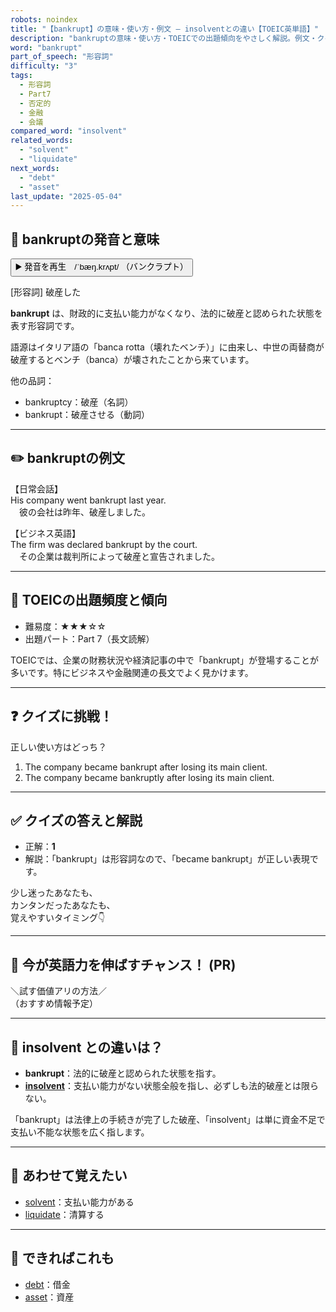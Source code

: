 ```yaml
---
robots: noindex
title: "【bankrupt】の意味・使い方・例文 ― insolventとの違い【TOEIC英単語】"
description: "bankruptの意味・使い方・TOEICでの出題傾向をやさしく解説。例文・クイズ付きでinsolventとの違いもわかりやすく学べます。"
word: "bankrupt"
part_of_speech: "形容詞"
difficulty: "3"
tags:
  - 形容詞
  - Part7
  - 否定的
  - 金融
  - 会議
compared_word: "insolvent"
related_words:
  - "solvent"
  - "liquidate"
next_words:
  - "debt"
  - "asset"
last_update: "2025-05-04"
---
```


## 🔰 bankruptの発音と意味

<button class="play-audio" onclick="playTTS('bankrupt')">
  <span class="play-audio-main">
    ▶️ 発音を再生　/ˈbæŋ.krʌpt/
  </span>
  <span class="play-audio-sub">
    （バンクラプト）
  </span>
</button>

[形容詞] 破産した

**bankrupt** は、財政的に支払い能力がなくなり、法的に破産と認められた状態を表す形容詞です。

語源はイタリア語の「banca rotta（壊れたベンチ）」に由来し、中世の両替商が破産するとベンチ（banca）が壊されたことから来ています。

他の品詞：  
- bankruptcy：破産（名詞）
- bankrupt：破産させる（動詞）

---

## ✏️ bankruptの例文

【日常会話】  
His company went bankrupt last year.  
　彼の会社は昨年、破産しました。

【ビジネス英語】  
The firm was declared bankrupt by the court.  
　その企業は裁判所によって破産と宣告されました。

---

## 🎯 TOEICの出題頻度と傾向

- 難易度：★★★☆☆
- 出題パート：Part 7（長文読解）

TOEICでは、企業の財務状況や経済記事の中で「bankrupt」が登場することが多いです。特にビジネスや金融関連の長文でよく見かけます。

---

## ❓ クイズに挑戦！

正しい使い方はどっち？

1. The company became bankrupt after losing its main client.  
2. The company became bankruptly after losing its main client.

---

## ✅ クイズの答えと解説

- 正解：**1**
- 解説：「bankrupt」は形容詞なので、「became bankrupt」が正しい表現です。

少し迷ったあなたも、  
カンタンだったあなたも、  
覚えやすいタイミング👇️

---

## 🚀 今が英語力を伸ばすチャンス！ (PR)

<div class="info-center">
＼試す価値アリの方法／<br>  
（おすすめ情報予定）
</div>

---

## 🤔  insolvent との違いは？

- **bankrupt**：法的に破産と認められた状態を指す。
- **[insolvent](/word/insolvent)**：支払い能力がない状態全般を指し、必ずしも法的破産とは限らない。

「bankrupt」は法律上の手続きが完了した破産、「insolvent」は単に資金不足で支払い不能な状態を広く指します。

---

## 🧩 あわせて覚えたい

- [solvent](/word/solvent)：支払い能力がある
- [liquidate](/word/liquidate)：清算する

---

## 📖 できればこれも

- [debt](/word/debt)：借金
- [asset](/word/asset)：資産

<!-- cvid: aid31_bid19 -->
